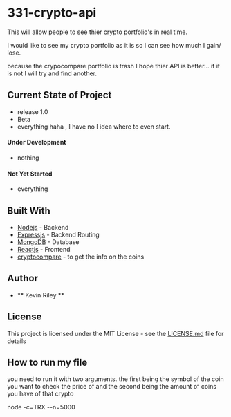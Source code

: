# 331-crypto-api
This will allow people to see thier crypto portfolio's in real time. 

I would like to see my crypto portfolio as it is so I can see how much I gain/ lose.

because the crypocompare portfolio is trash I hope thier API is better... if it is not I will try and find another. 

## Current State of Project
* release 1.0
*  Beta
* everything haha , I have no I idea where to even start. 

#### Under Development
*  nothing

#### Not Yet Started
* everything


## Built With

* [Nodejs](https://nodejs.org/en/docs/) - Backend
* [Expressjs](http://expressjs.com/en/4x/api.html) - Backend Routing
* [MongoDB](https://docs.mongodb.com/) - Database
* [Reactjs](https://reactjs.org/) - Frontend
* [cryptocompare](https://www.cryptocompare.com/api/#introduction) - to get the info on the coins

## Author

* **  Kevin Riley **

## License

This project is licensed under the MIT License - see the [LICENSE.md](LICENSE.md) file for details


## How to run my file

you need to run it with two arguments.
the first being the symbol of the coin you want to check the price of 
and the second being the amount of coins you have of that crypto 

node -c=TRX --n=5000

